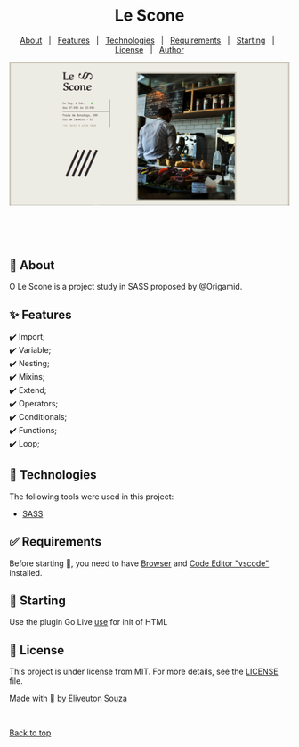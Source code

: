 <h1 align="center">Le Scone</h1>

<!-- <p align="center">
  <img alt="Github top language" src="https://img.shields.io/github/languages/top/{{YOUR_GITHUB_USERNAME}}/rocketnews?color=56BEB8">

  <img alt="Github language count" src="https://img.shields.io/github/languages/count/{{YOUR_GITHUB_USERNAME}}/rocketnews?color=56BEB8">

  <img alt="Repository size" src="https://img.shields.io/github/repo-size/{{YOUR_GITHUB_USERNAME}}/rocketnews?color=56BEB8">

  <img alt="License" src="https://img.shields.io/github/license/{{YOUR_GITHUB_USERNAME}}/rocketnews?color=56BEB8">

  <img alt="Github issues" src="https://img.shields.io/github/issues/{{YOUR_GITHUB_USERNAME}}/rocketnews?color=56BEB8" />

 <img alt="Github forks" src="https://img.shields.io/github/forks/{{YOUR_GITHUB_USERNAME}}/rocketnews?color=56BEB8" />

<img alt="Github stars" src="https://img.shields.io/github/stars/{{YOUR_GITHUB_USERNAME}}/rocketnews?color=56BEB8" />
</p> -->

<!-- Status -->

<!-- <h4 align="center">
	🚧  Rocketnews 🚀 Under construction...  🚧
</h4>

<hr> -->

<p align="center">
  <a href="#dart-about">About</a> &#xa0; | &#xa0; 
  <a href="#sparkles-features">Features</a> &#xa0; | &#xa0;
  <a href="#rocket-technologies">Technologies</a> &#xa0; | &#xa0;
  <a href="#white_check_mark-requirements">Requirements</a> &#xa0; | &#xa0;
  <a href="#checkered_flag-starting">Starting</a> &#xa0; | &#xa0;
  <a href="#memo-license">License</a> &#xa0; | &#xa0;
  <a href="https://github.com/{{YOUR_GITHUB_USERNAME}}" target="_blank">Author</a>
</p>

<div align="center" id="top"> 
  <img src="./.github/banner-le-scone.png" alt="Le Scone" />

&#xa0;

  <!-- <a href="https://rocketnews.netlify.app">Demo</a> -->
</div>

<br>

## :dart: About

O Le Scone is a project study in SASS proposed by @Origamid.

## :sparkles: Features

:heavy_check_mark: Import;\
:heavy_check_mark: Variable;\
:heavy_check_mark: Nesting;\
:heavy_check_mark: Mixins;\
:heavy_check_mark: Extend;\
:heavy_check_mark: Operators;\
:heavy_check_mark: Conditionals;\
:heavy_check_mark: Functions;\
:heavy_check_mark: Loop;

## :rocket: Technologies

The following tools were used in this project:

- [SASS](https://sass-lang.com/)

## :white_check_mark: Requirements

Before starting :checkered_flag:, you need to have [Browser](https://www.google.com/intl/pt-BR/chrome/) and [Code Editor "vscode"](https://code.visualstudio.com/) installed.

## :checkered_flag: Starting

Use the plugin Go Live [use](https://marketplace.visualstudio.com/items?itemName=ritwickdey.LiveServer) for init of HTML

## :memo: License

This project is under license from MIT. For more details, see the [LICENSE](LICENSE.md) file.

Made with 💜 by <a href="https://github.com/{{YOUR_GITHUB_USERNAME}}" target="_blank">Eliveuton Souza</a>

&#xa0;

<a href="#top">Back to top</a>
